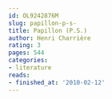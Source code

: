 ```yaml
---
id: OL9242876M
slug: papillon-p-s-
title: Papillon (P.S.)
author: Henri Charrière
rating: 3
pages: 544
categories:
- literature
reads:
- finished_at: '2010-02-12'
---
```


